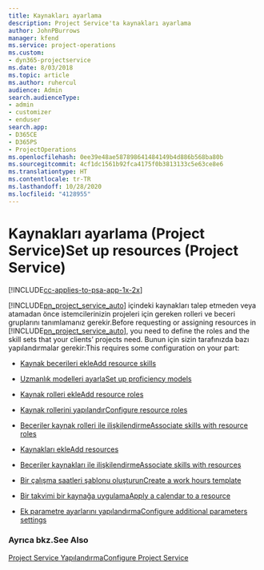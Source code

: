 ```yaml
---
title: Kaynakları ayarlama
description: Project Service'ta kaynakları ayarlama
author: JohnPBurrows
manager: kfend
ms.service: project-operations
ms.custom:
- dyn365-projectservice
ms.date: 8/03/2018
ms.topic: article
ms.author: ruhercul
audience: Admin
search.audienceType:
- admin
- customizer
- enduser
search.app:
- D365CE
- D365PS
- ProjectOperations
ms.openlocfilehash: 0ee39e48ae587898641484149b4d886b568ba80b
ms.sourcegitcommit: 4cf1dc1561b92fca4175f0b3813133c5e63ce8e6
ms.translationtype: HT
ms.contentlocale: tr-TR
ms.lasthandoff: 10/28/2020
ms.locfileid: "4128955"
---
```

# <a name="set-up-resources-project-service"></a><span data-ttu-id="1b24d-103">Kaynakları ayarlama (Project Service)</span><span class="sxs-lookup"><span data-stu-id="1b24d-103">Set up resources (Project Service)</span></span>

[!INCLUDE[cc-applies-to-psa-app-1x-2x](../includes/cc-applies-to-psa-app-1x-2x.md)]

<span data-ttu-id="1b24d-104">[!INCLUDE[pn_project_service_auto](../includes/pn-project-service-auto.md)] içindeki kaynakları talep etmeden veya atamadan önce istemcilerinizin projeleri için gereken rolleri ve beceri gruplarını tanımlamanız gerekir.</span><span class="sxs-lookup"><span data-stu-id="1b24d-104">Before requesting or assigning resources in [!INCLUDE[pn_project_service_auto](../includes/pn-project-service-auto.md)], you need to define the roles and the skill sets that your clients’ projects need.</span></span> <span data-ttu-id="1b24d-105">Bunun için sizin tarafınızda bazı yapılandırmalar gerekir:</span><span class="sxs-lookup"><span data-stu-id="1b24d-105">This requires some configuration on your part:</span></span>  
  
-   [<span data-ttu-id="1b24d-106">Kaynak becerileri ekle</span><span class="sxs-lookup"><span data-stu-id="1b24d-106">Add resource skills</span></span>](../psa/add-resource-skills.md)  
  
-   [<span data-ttu-id="1b24d-107">Uzmanlık modelleri ayarla</span><span class="sxs-lookup"><span data-stu-id="1b24d-107">Set up proficiency models</span></span>](../psa/set-up-proficiency-models.md)  
  
-   [<span data-ttu-id="1b24d-108">Kaynak rolleri ekle</span><span class="sxs-lookup"><span data-stu-id="1b24d-108">Add resource roles</span></span>](../psa/add-resource-roles.md)  
  
-   [<span data-ttu-id="1b24d-109">Kaynak rollerini yapılandır</span><span class="sxs-lookup"><span data-stu-id="1b24d-109">Configure resource roles</span></span>](../psa/configure-resource-roles.md)  
  
-   [<span data-ttu-id="1b24d-110">Beceriler kaynak rolleri ile ilişkilendirme</span><span class="sxs-lookup"><span data-stu-id="1b24d-110">Associate skills with resource roles</span></span>](../psa/associate-skills-with-resource-roles.md)  
  
-   [<span data-ttu-id="1b24d-111">Kaynakları ekle</span><span class="sxs-lookup"><span data-stu-id="1b24d-111">Add resources</span></span>](../psa/add-resources.md)  
  
-   [<span data-ttu-id="1b24d-112">Beceriler kaynakları ile ilişkilendirme</span><span class="sxs-lookup"><span data-stu-id="1b24d-112">Associate skills with resources</span></span>](../psa/associate-skills-with-resources.md)  
  
-   [<span data-ttu-id="1b24d-113">Bir çalışma saatleri şablonu oluşturun</span><span class="sxs-lookup"><span data-stu-id="1b24d-113">Create a work hours template</span></span>](../psa/create-work-hours-template.md)  
  
-   [<span data-ttu-id="1b24d-114">Bir takvimi bir kaynağa uygulama</span><span class="sxs-lookup"><span data-stu-id="1b24d-114">Apply a calendar to a resource</span></span>](../psa/apply-calendar-resource.md)  
  
-   [<span data-ttu-id="1b24d-115">Ek parametre ayarlarını yapılandırma</span><span class="sxs-lookup"><span data-stu-id="1b24d-115">Configure additional parameters settings</span></span>](../psa/configure-additional-parameters-settings.md)  
  
### <a name="see-also"></a><span data-ttu-id="1b24d-116">Ayrıca bkz.</span><span class="sxs-lookup"><span data-stu-id="1b24d-116">See Also</span></span>  
 [<span data-ttu-id="1b24d-117">Project Service Yapılandırma</span><span class="sxs-lookup"><span data-stu-id="1b24d-117">Configure Project Service</span></span>](../psa/configure.md)
